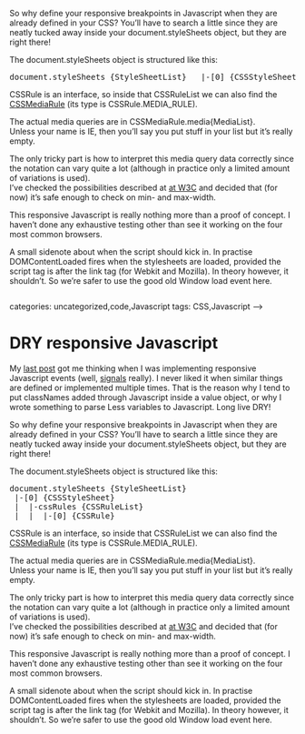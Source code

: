 <!--
  id: 2477
  description: A DRY responsive Javascript solution that searches the document.styleSheets for CSSMediaRule. So breakpoints are only defined in CSS!
  date: 2014-05-26T10:34:38
  modified: 2014-08-14T09:25:59
  slug: dry-responsive-javascript
  type: post
  excerpt: <p>My last post got me thinking when I was implementing responsive Javascript events (well, signals really). I never liked it when similar things are defined or implemented multiple times. That is the reason why I tend to put classNames added through Javascript inside a value object, or why I wrote something to parse Less variables [&hellip;]</p> 
  content: <p>My <a href="/change-css-styles-at-the-root/">last post</a> got me thinking when I was implementing responsive Javascript events (well, <a href="http://millermedeiros.github.io/js-signals/" target="signals">signals</a> really). I never liked it when similar things are defined or implemented multiple times. That is the reason why I tend to put classNames added through Javascript inside a value object, or why I wrote something to parse Less variables to Javascript. Long live DRY!</p> <p><!--more--></p> <p>So why define your responsive breakpoints in Javascript when they are already defined in your CSS? You&#8217;ll have to search a little since they are neatly tucked away inside your document.styleSheets object, but they are right there!</p> <p>The document.styleSheets object is structured like this:</p> <pre>document.styleSheets {StyleSheetList}   |-[0] {CSSStyleSheet}   |  |-cssRules {CSSRuleList}   |  |  |-[0] {CSSRule}</pre> <p>CSSRule is an interface, so inside that CSSRuleList we can also find the <a href="https://developer.mozilla.org/en-US/docs/Web/API/CSSMediaRule" target="_blank">CSSMediaRule</a> (its type is CSSRule.MEDIA_RULE).</p> <p>The actual media queries are in CSSMediaRule.media{MediaList}.<br /> Unless your name is IE, then you&#8217;ll say you put stuff in your list but it&#8217;s really empty.</p> <p>The only tricky part is how to interpret this media query data correctly since the notation can vary quite a lot (although in practice only a limited amount of variations is used).<br /> I&#8217;ve checked the possibilities described at <a href="http://www.w3.org/TR/css3-mediaqueries/">at W3C</a> and decided that (for now) it&#8217;s safe enough to check on min- and max-width.</p> <p>This responsive Javascript is really nothing more than a proof of concept. I haven&#8217;t done any exhaustive testing other than see it working on the four most common browsers.</p> <p>A small sidenote about when the script should kick in. In practise DOMContentLoaded fires when the stylesheets are loaded, provided the script tag is after the link tag (for Webkit and Mozilla). In theory however, it shouldn&#8217;t. So we&#8217;re safer to use the good old Window load event here.</p> <pre><code data-language="javascript" data-src="https://api.github.com/gists/23b99c384173a5bfc90a"></code></pre> 
  categories: uncategorized,code,Javascript
  tags: CSS,Javascript
-->

# DRY responsive Javascript

<p>My <a href="/change-css-styles-at-the-root/">last post</a> got me thinking when I was implementing responsive Javascript events (well, <a href="http://millermedeiros.github.io/js-signals/" target="signals">signals</a> really). I never liked it when similar things are defined or implemented multiple times. That is the reason why I tend to put classNames added through Javascript inside a value object, or why I wrote something to parse Less variables to Javascript. Long live DRY!</p>
<p><!--more--></p>
<p>So why define your responsive breakpoints in Javascript when they are already defined in your CSS? You&#8217;ll have to search a little since they are neatly tucked away inside your document.styleSheets object, but they are right there!</p>
<p>The document.styleSheets object is structured like this:</p>
<pre>document.styleSheets {StyleSheetList}
 |-[0] {CSSStyleSheet}
 |  |-cssRules {CSSRuleList}
 |  |  |-[0] {CSSRule}</pre>
<p>CSSRule is an interface, so inside that CSSRuleList we can also find the <a href="https://developer.mozilla.org/en-US/docs/Web/API/CSSMediaRule" target="_blank">CSSMediaRule</a> (its type is CSSRule.MEDIA_RULE).</p>
<p>The actual media queries are in CSSMediaRule.media{MediaList}.<br />
Unless your name is IE, then you&#8217;ll say you put stuff in your list but it&#8217;s really empty.</p>
<p>The only tricky part is how to interpret this media query data correctly since the notation can vary quite a lot (although in practice only a limited amount of variations is used).<br />
I&#8217;ve checked the possibilities described at <a href="http://www.w3.org/TR/css3-mediaqueries/">at W3C</a> and decided that (for now) it&#8217;s safe enough to check on min- and max-width.</p>
<p>This responsive Javascript is really nothing more than a proof of concept. I haven&#8217;t done any exhaustive testing other than see it working on the four most common browsers.</p>
<p>A small sidenote about when the script should kick in. In practise DOMContentLoaded fires when the stylesheets are loaded, provided the script tag is after the link tag (for Webkit and Mozilla). In theory however, it shouldn&#8217;t. So we&#8217;re safer to use the good old Window load event here.</p>
<pre><code data-language="javascript" data-src="https://api.github.com/gists/23b99c384173a5bfc90a"></code></pre>

